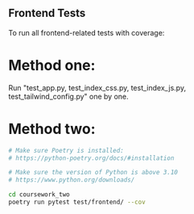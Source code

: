 ## Frontend Tests

To run all frontend-related tests with coverage:

# Method one:
Run "test_app.py, test_index_css.py, test_index_js.py, test_tailwind_config.py" one by one.

# Method two:
```bash
# Make sure Poetry is installed:
# https://python-poetry.org/docs/#installation

# Make sure the version of Python is above 3.10
# https://www.python.org/downloads/

cd coursework_two
poetry run pytest test/frontend/ --cov
